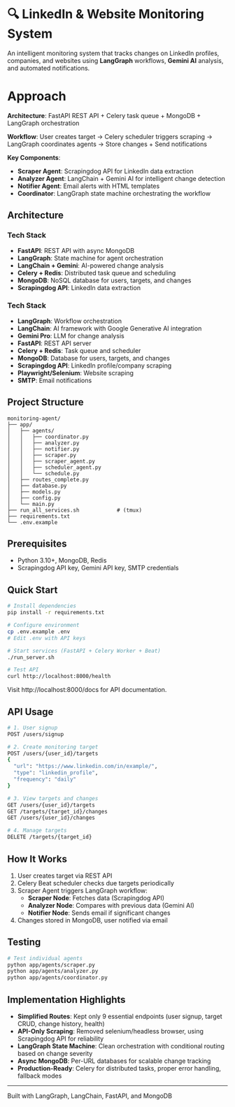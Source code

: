 # 🔍 LinkedIn & Website Monitoring System

An intelligent monitoring system that tracks changes on LinkedIn profiles, companies, and websites using **LangGraph** workflows, **Gemini AI** analysis, and automated notifications.

# Approach

**Architecture**: FastAPI REST API + Celery task queue + MongoDB + LangGraph orchestration

**Workflow**: User creates target → Celery scheduler triggers scraping → LangGraph coordinates agents → Store changes + Send notifications

**Key Components**:
- **Scraper Agent**: Scrapingdog API for LinkedIn data extraction
- **Analyzer Agent**: LangChain + Gemini AI for intelligent change detection
- **Notifier Agent**: Email alerts with HTML templates
- **Coordinator**: LangGraph state machine orchestrating the workflow

## Architecture

### Tech Stack

- **FastAPI**: REST API with async MongoDB
- **LangGraph**: State machine for agent orchestration
- **LangChain + Gemini**: AI-powered change analysis
- **Celery + Redis**: Distributed task queue and scheduling
- **MongoDB**: NoSQL database for users, targets, and changes
- **Scrapingdog API**: LinkedIn data extraction

### Tech Stack

- **LangGraph**: Workflow orchestration
- **LangChain**: AI framework with Google Generative AI integration
- **Gemini Pro**: LLM for change analysis
- **FastAPI**: REST API server
- **Celery + Redis**: Task queue and scheduler
- **MongoDB**: Database for users, targets, and changes
- **Scrapingdog API**: LinkedIn profile/company scraping
- **Playwright/Selenium**: Website scraping
- **SMTP**: Email notifications

## Project Structure

```
monitoring-agent/
├── app/
│   ├── agents/
│   │   ├── coordinator.py         
│   │   ├── analyzer.py            
│   │   ├── notifier.py            
│   │   ├── scraper.py             
│   │   ├── scraper_agent.py       
│   │   ├── scheduler_agent.py     
│   │   └── schedule.py            
│   ├── routes_complete.py         
│   ├── database.py                
│   ├── models.py                  
│   ├── config.py
│   └── main.py                                   
├── run_all_services.sh            # (tmux)
├── requirements.txt               
└── .env.example                   

```
## Prerequisites

- Python 3.10+, MongoDB, Redis
- Scrapingdog API key, Gemini API key, SMTP credentials

## Quick Start

```bash
# Install dependencies
pip install -r requirements.txt

# Configure environment
cp .env.example .env
# Edit .env with API keys

# Start services (FastAPI + Celery Worker + Beat)
./run_server.sh

# Test API
curl http://localhost:8000/health
```

Visit http://localhost:8000/docs for API documentation.

## API Usage

```bash
# 1. User signup
POST /users/signup

# 2. Create monitoring target
POST /users/{user_id}/targets
{
  "url": "https://www.linkedin.com/in/example/",
  "type": "linkedin_profile",
  "frequency": "daily"
}

# 3. View targets and changes
GET /users/{user_id}/targets
GET /targets/{target_id}/changes
GET /users/{user_id}/changes

# 4. Manage targets
DELETE /targets/{target_id}
```

## How It Works

1. User creates target via REST API
2. Celery Beat scheduler checks due targets periodically
3. Scraper Agent triggers LangGraph workflow:
   - **Scraper Node**: Fetches data (Scrapingdog API)
   - **Analyzer Node**: Compares with previous data (Gemini AI)
   - **Notifier Node**: Sends email if significant changes
4. Changes stored in MongoDB, user notified via email

## Testing

```bash
# Test individual agents
python app/agents/scraper.py
python app/agents/analyzer.py
python app/agents/coordinator.py

```

## Implementation Highlights

- **Simplified Routes**: Kept only 9 essential endpoints (user signup, target CRUD, change history, health)
- **API-Only Scraping**: Removed selenium/headless browser, using Scrapingdog API for reliability
- **LangGraph State Machine**: Clean orchestration with conditional routing based on change severity
- **Async MongoDB**: Per-URL databases for scalable change tracking
- **Production-Ready**: Celery for distributed tasks, proper error handling, fallback modes

---

Built with LangGraph, LangChain, FastAPI, and MongoDB
